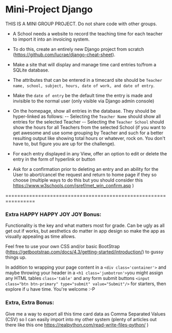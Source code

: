 # Mini-Project Django

THIS IS A MINI GROUP PROJECT. Do not share code with other groups.

* A School needs a website to record the teaching time for each teacher to import it into an invoicing system. 

* To do this, create an entirely new Django project from scratch (https://github.com/lucrae/django-cheat-sheet).

* Make a site that will display and manage time card entries to/from a SQLite database. 

* The attributes that can be entered in a timecard site should be ```Teacher name, school, subject, hours, date of work, and date of entry```.

* Make the ```date of entry``` be the default time the entry is made and invisible to the normal user (only visible via Django admin console)

* On the homepage, show all entries in the database. They should be hyper-linked as follows:
-- Selecting the ```Teacher Name``` should show all entries for the selected Teacher
-- Selecting the ```Teacher School``` should show the hours for all Teachers from the selected School (if you want to get awesome and use some grouping by Teacher and such for a better resulting output like showing total hours or whatever, rock on. You don't have to, but figure you are up for the challenge).

* For each entry displayed in any View, offer an option to edit or delete the entry in the form of hyperlink or button

* Ask for a confirmation prior to deleting an entry and an ability for the User to abort/cancel the request and return to home page if they so choose (multiple ways to do this but you should consider this https://www.w3schools.com/jsref/met_win_confirm.asp )

================================================================

### Extra HAPPY HAPPY JOY JOY Bonus: 

Functionality is the key and what matters most for grade. Can be ugly as all get out if works, but aesthetics do matter in app design so make the app as visually appealing as time allows. 

Feel free to use your own CSS and/or basic BootStrap (https://getbootstrap.com/docs/4.3/getting-started/introduction/) to gussy things up. 

In addition to wrapping your page content in a ```<div class='container'>``` and maybe throwing your header in a ```<h1 class='jumbotron'>```you might assign any HTML tables ```class='table'``` and any form submit buttons ```<input class="btn btn-primary" type="submit" value="Submit"/>``` for starters, then explore if u have time. You're welcome :-P 

### Extra, Extra Bonus:
Give me a way to export all this time card data as Comma Separated Values (CSV) so I can easily import into my other system (plenty of articles out there like this one https://realpython.com/read-write-files-python/ )



